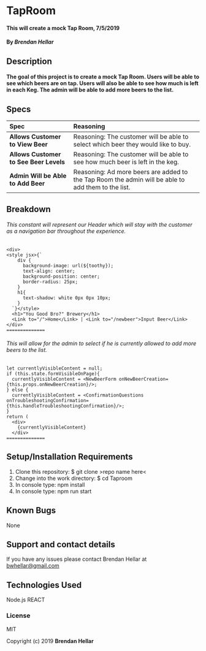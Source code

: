# TapRoom
#### This will create a mock Tap Room, 7/5/2019


#### By _**Brendan Hellar**_

## Description


#### The goal of this project is to create a mock Tap Room.  Users will be able to see which beers are on tap.  Users will also be able to see how much is left in each Keg.  The admin will be able to add more beers to the list.

## Specs
| Spec | Reasoning |
| :-------------   | :----------- |
| **Allows Customer to View Beer** | Reasoning: The customer will be able to select which beer they would like to buy. |
| **Allows Customer to See Beer Levels** | Reasoning: The customer will be able to see how much beer is left in the keg. |
| **Admin Will be Able to Add Beer** | Reasoning: Ad more beers are added to the Tap Room the admin will be able to add them to the list. |

## Breakdown
###### This constant will represent our Header which will stay with the customer as a navigation bar throughout the experience.
```
<div>
<style jsx>{`
    div {
      background-image: url(${toothy});
      text-align: center;
      background-position: center;
      border-radius: 25px;
    }
    h1{
      text-shadow: white 0px 0px 10px;
    }
  `}</style>
  <h1>"You Good Bro?" Brewery</h1>
  <Link to="/">Home</Link> | <Link to="/newbeer">Input Beer</Link>
</div>
==============
```
###### This will allow for the admin to select if he is currently allowed to add more beers to the list.
```
let currentlyVisibleContent = null;
if (this.state.formVisibleOnPage){
  currentlyVisibleContent = <NewBeerForm onNewBeerCreation={this.props.onNewBeerCreation}/>;
} else {
  currentlyVisibleContent = <ConfirmationQuestions onTroubleshootingConfirmation={this.handleTroubleshootingConfirmation}/>;
}
return (
  <div>
    {currentlyVisibleContent}
  </div>
==============
```


## Setup/Installation Requirements

1. Clone this repository: $ git clone >repo name here<
2. Change into the work directory: $ cd Taproom
3. In console type: npm install
4. In console type: npm run start



## Known Bugs

None

## Support and contact details

If you have any issues please contact Brendan Hellar at bwhellar@gmail.com

## Technologies Used

Node.js
REACT

### License

MIT

Copyright (c) 2019 **Brendan Hellar**
